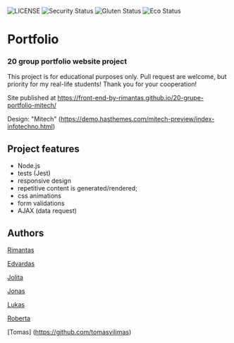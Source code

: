 ![LICENSE](https://img.shields.io/badge/license-MIT-blue.svg?style=flat-square)
![Security Status](https://img.shields.io/security-headers?label=Security&url=https%3A%2F%2Fgithub.com&style=flat-square)
![Gluten Status](https://img.shields.io/badge/Gluten-Free-green.svg)
![Eco Status](https://img.shields.io/badge/ECO-Friendly-green.svg)

# Portfolio

### 20 group portfolio website project

This project is for educational purposes only. Pull request are welcome, but priority for my real-life students! Thank you for your cooperation!

Site published at https://front-end-by-rimantas.github.io/20-grupe-portfolio-mitech/

Design: "Mitech" (https://demo.hasthemes.com/mitech-preview/index-infotechno.html)

## Project features

- Node.js
- tests (Jest)
- responsive design
- repetitive content is generated/rendered;
- css animations
- form validations
- AJAX (data request)

## Authors

[Rimantas](https://github.com/belauzas)

[Edvardas](https://github.com/Edvardas1989)

[Jolita](https://github.com/sunshinepro)

[Jonas](https://github.com/JonasDudonis)

[Lukas](https://github.com/Lukasring)

[Roberta](https://github.com/Roberta2020)

[Tomas] (https://github.com/tomasvilimas)
